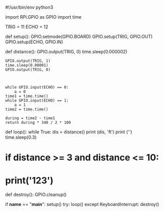  #!/usr/bin/env python3

import RPi.GPIO as GPIO
import time

TRIG = 11
ECHO = 12

def setup():
	GPIO.setmode(GPIO.BOARD)
	GPIO.setup(TRIG, GPIO.OUT)
	GPIO.setup(ECHO, GPIO.IN)

def distance():
	GPIO.output(TRIG, 0)
	time.sleep(0.000002)

	GPIO.output(TRIG, 1)
	time.sleep(0.00001)
	GPIO.output(TRIG, 0)


	
	while GPIO.input(ECHO) == 0:
		a = 0
	time1 = time.time()
	while GPIO.input(ECHO) == 1:
		a = 1
	time2 = time.time()

	during = time2 - time1
	return during * 340 / 2 * 100

def loop():
	while True:
		dis = distance()
		print (dis, 'ft')
		print ('')
		time.sleep(0.3)
		
#		if distance >= 3 and distance <= 10:
#			print('123')
	
def destroy():
	GPIO.cleanup()

if __name__ == "__main__":
	setup()
	try:
		loop()
	except KeyboardInterrupt:
		destroy()
